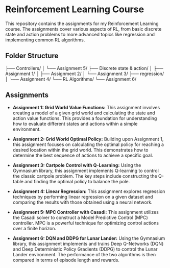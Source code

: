 # Reinforcement Learning Course

This repository contains the assignments for my Reinforcement Learning course.  The assignments cover various aspects of RL, from basic discrete state and action problems to more advanced topics like regression and implementing common RL algorithms.

## Folder Structure

├── Controllers/
│   └── Assignment 5/
├── Discrete state & action/
│   ├── Assignment 1/
│   ├── Assignment 2/
│   └── Assignment 3/
├── regression/
│   └── Assignment 4/
└── RL Algorithms/
    └── Assignment 6/

## Assignments

*   **Assignment 1: Grid World Value Functions:** This assignment involves creating a model of a given grid world and calculating the state and action value functions.  This provides a foundation for understanding how to evaluate different states and actions within a simple environment.

*   **Assignment 2: Grid World Optimal Policy:** Building upon Assignment 1, this assignment focuses on calculating the optimal policy for reaching a desired location within the grid world.  This demonstrates how to determine the best sequence of actions to achieve a specific goal.

*   **Assignment 3: Cartpole Control with Q-Learning:**  Using the Gymnasium library, this assignment implements Q-learning to control the classic cartpole problem.  The key steps include constructing the Q-table and finding the optimal policy to balance the pole.

*   **Assignment 4: Linear Regression:** This assignment explores regression techniques by performing linear regression on a given dataset and comparing the results with those obtained using a neural network.

*   **Assignment 5: MPC Controller with Casadi:** This assignment utilizes the Casadi solver to construct a Model Predictive Control (MPC) controller.  MPC is a powerful technique for optimizing control actions over a finite horizon.

*   **Assignment 6: DQN and DDPG for Lunar Lander:**  Using the Gymnasium library, this assignment implements and trains Deep Q-Networks (DQN) and Deep Deterministic Policy Gradients (DDPG) to control the Lunar Lander environment.  The performance of the two algorithms is then compared in terms of episode length and rewards.
